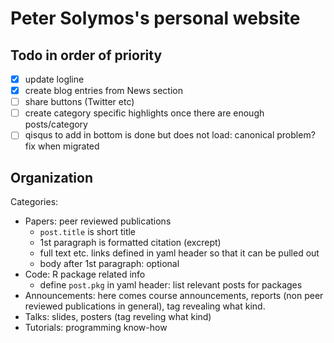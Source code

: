 Peter Solymos's personal website
==========

## Todo in order of priority

- [x] update logline
- [x] create blog entries from News section
- [ ] share buttons (Twitter etc)
- [ ] create category specific highlights once there are enough posts/category
- [ ] qisqus to add in bottom is done but does not load: canonical problem? fix when migrated

## Organization

Categories:

* Papers: peer reviewed publications
  - `post.title` is short title
  - 1st paragraph is formatted citation (excrept)
  - full text etc. links defined in yaml header so that it can be pulled out
  - body after 1st paragraph: optional
* Code: R package related info
  - define `post.pkg` in yaml header: list relevant posts for packages
* Announcements: here comes course announcements, reports (non peer reviewed publications in general), tag revealing what kind.
* Talks: slides, posters (tag reveling what kind)
* Tutorials: programming know-how

